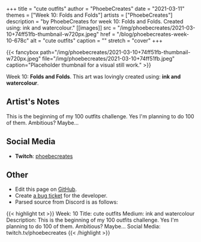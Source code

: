 +++
title =       "cute outfits"
author =      "PhoebeCreates"
date =        "2021-03-11"
themes =      ["Week 10: Folds and Folds"]
artists =     ["PhoebeCreates"]
description = "by PhoebeCreates for week 10: Folds and Folds. Created using: ink and watercolour."
[[images]]
      src = "/img/phoebecreates/2021-03-10+74ff51fb-thumbnail-w720px.jpeg"
      href = "/blog/phoebecreates-week-10-678c"
      alt = "cute outfits"
      caption = ""
      stretch = "cover"
+++

{{< fancybox path="/img/phoebecreates/2021-03-10+74ff51fb-thumbnail-w720px.jpeg" file="/img/phoebecreates/2021-03-10+74ff51fb.jpeg" caption="Placeholder thumbnail for a visual still work." >}}


Week 10: **Folds and Folds**. This art was lovingly created using: **ink and watercolour**.

## Artist's Notes

This is the beginning of my 100 outfits challenge. Yes I'm planning to do 100 of them. Ambitious? Maybe...

## Social Media

- **Twitch**: <a href='https://twitch.tv/phoebecreates' target='_blank'>phoebecreates</a>

## Other

- Edit this page on [GitHub](https://github.com/teaminkling/web-refresh/edit/main/content/blog/phoebecreates-week-10-678c.md).
- Create [a bug ticket](https://github.com/teaminkling/web-refresh/issues/new?assignees=&labels=bug&template=problem-report.md&title=) for the developer.
- Parsed source from Discord is as follows:

{{< highlight txt >}}
Week: 10 
Title: cute outfits 
Medium: ink and watercolour 
Description: This is the beginning of my 100 outfits challenge. Yes I'm planning to do 100 of them. Ambitious? Maybe... 
Social Media: twitch.tv/phoebecreates
{{< /highlight >}}